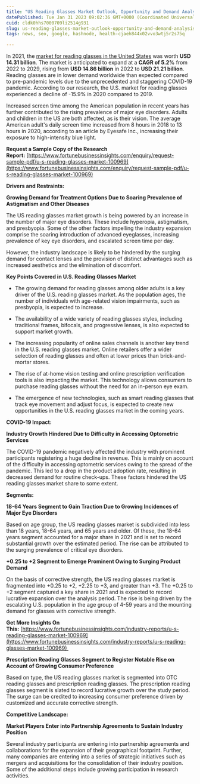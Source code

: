 ```yaml
---
title: "US Reading Glasses Market Outlook, Opportunity and Demand Analysis, Forecast 2029"
datePublished: Tue Jan 31 2023 09:02:36 GMT+0000 (Coordinated Universal Time)
cuid: cldk0hhs7000709li2514g931
slug: us-reading-glasses-market-outlook-opportunity-and-demand-analysis-forecast-2029
tags: news, seo, google, hashnode, health-cjaeh844x02vvo3wtj5r2s75q

---
```


In 2021, the [market for reading glasses in the United States](https://www.fortunebusinessinsights.com/industry-reports/u-s-reading-glasses-market-100969) was worth **USD 14.31 billion**. The market is anticipated to expand at a **CAGR of 5.2%** from 2022 to 2029, rising from **USD 14.86 billion** in 2022 to **USD 21.21 billion**. Reading glasses are in lower demand worldwide than expected compared to pre-pandemic levels due to the unprecedented and staggering COVID-19 pandemic. According to our research, the U.S. market for reading glasses experienced a decline of -15.9% in 2020 compared to 2019.

Increased screen time among the American population in recent years has further contributed to the rising prevalence of major eye disorders. Adults and children in the US are both affected, as is their vision. The average American adult's daily screen time increased from 8 hours in 2018 to 13 hours in 2020, according to an article by Eyesafe Inc., increasing their exposure to high-intensity blue light.

**Request a Sample Copy of the Research Report:** [https://www.fortunebusinessinsights.com/enquiry/request-sample-pdf/u-s-reading-glasses-market-100969](https://www.fortunebusinessinsights.com/enquiry/request-sample-pdf/u-s-reading-glasses-market-100969)

**Drivers and Restraints:**

**Growing Demand for Treatment Options Due to Soaring Prevalence of Astigmatism and Other Diseases**

The US reading glasses market growth is being powered by an increase in the number of major eye disorders. These include hyperopia, astigmatism, and presbyopia. Some of the other factors impelling the industry expansion comprise the soaring introduction of advanced eyeglasses, increasing prevalence of key eye disorders, and escalated screen time per day. 

However, the industry landscape is likely to be hindered by the surging demand for contact lenses and the provision of distinct advantages such as increased aesthetics and the elimination of discomfort.

**Key Points Covered in U.S. Reading Glasses Market**

* The growing demand for reading glasses among older adults is a key driver of the U.S. reading glasses market. As the population ages, the number of individuals with age-related vision impairments, such as presbyopia, is expected to increase.
    
* The availability of a wide variety of reading glasses styles, including traditional frames, bifocals, and progressive lenses, is also expected to support market growth.
    
* The increasing popularity of online sales channels is another key trend in the U.S. reading glasses market. Online retailers offer a wider selection of reading glasses and often at lower prices than brick-and-mortar stores.
    
* The rise of at-home vision testing and online prescription verification tools is also impacting the market. This technology allows consumers to purchase reading glasses without the need for an in-person eye exam.
    
* The emergence of new technologies, such as smart reading glasses that track eye movement and adjust focus, is expected to create new opportunities in the U.S. reading glasses market in the coming years.
    

**COVID-19 Impact:**

**Industry Growth Hindered Due to Difficulty in Accessing Optometric Services**

The COVID-19 pandemic negatively affected the industry with prominent participants registering a huge decline in revenue. This is mainly on account of the difficulty in accessing optometric services owing to the spread of the pandemic. This led to a drop in the product adoption rate, resulting in decreased demand for routine check-ups. These factors hindered the US reading glasses market share to some extent.

**Segments:**

**18-64 Years Segment to Gain Traction Due to Growing Incidences of Major Eye Disorders**

Based on age group, the US reading glasses market is subdivided into less than 18 years, 18-64 years, and 65 years and older. Of these, the 18-64 years segment accounted for a major share in 2021 and is set to record substantial growth over the estimated period. The rise can be attributed to the surging prevalence of critical eye disorders.

**+0.25 to +2 Segment to Emerge Prominent Owing to Surging Product Demand**

On the basis of corrective strength, the US reading glasses market is fragmented into +0.25 to +2, +2.25 to +3, and greater than +3. The +0.25 to +2 segment captured a key share in 2021 and is expected to record lucrative expansion over the analysis period. The rise is being driven by the escalating U.S. population in the age group of 4-59 years and the mounting demand for glasses with corrective strength.

**Get More Insights On This:** [https://www.fortunebusinessinsights.com/industry-reports/u-s-reading-glasses-market-100969](https://www.fortunebusinessinsights.com/industry-reports/u-s-reading-glasses-market-100969) 

**Prescription Reading Glasses Segment to Register Notable Rise on Account of Growing Consumer Preference**

Based on type, the US reading glasses market is segmented into OTC reading glasses and prescription reading glasses. The prescription reading glasses segment is slated to record lucrative growth over the study period. The surge can be credited to increasing consumer preference driven by customized and accurate corrective strength.

**Competitive Landscape:**

**Market Players Enter into Partnership Agreements to Sustain Industry Position**

Several industry participants are entering into partnership agreements and collaborations for the expansion of their geographical footprint. Further, many companies are entering into a series of strategic initiatives such as mergers and acquisitions for the consolidation of their industry position. Some of the additional steps include growing participation in research activities.
